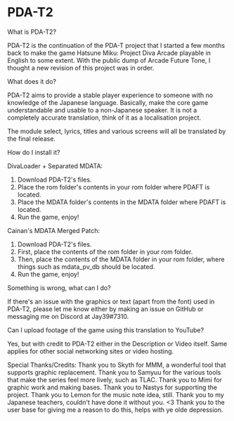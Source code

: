 # PDA-T2
What is PDA-T2?

PDA-T2 is the continuation of the PDA-T project that I started a few months back to make the game Hatsune Miku: Project Diva Arcade playable in English to some extent. With the public dump of Arcade Future Tone, I thought a new revision of this project was in order.

What does it do?

PDA-T2 aims to provide a stable player experience to someone with no knowledge of the Japanese language. Basically, make the core game  understandable and usable to a non-Japanese speaker. It is not a completely accurate translation, think of it as a localisation project.

The module select, lyrics, titles and various screens will all be translated by the final release.

How do I install it?

DivaLoader + Separated MDATA:
1. Download PDA-T2's files.
2. Place the rom folder's contents in your rom folder where PDAFT is located.
3. Place the MDATA folder's contents in the MDATA folder where PDAFT is located.
4. Run the game, enjoy!

Cainan's MDATA Merged Patch:
1. Download PDA-T2's files.
2. First, place the contents of the rom folder in your rom folder.
3. Then, place the contents of the MDATA folder in your rom folder, where things such as mdata_pv_db should be located.
4. Run the game, enjoy!

Something is wrong, what can I do?

If there's an issue with the graphics or text (apart from the font) used in PDA-T2, please let me know either by making an issue on GitHub or messaging me on Discord at Jay39#7310.

Can I upload footage of the game using this translation to YouTube?

Yes, but with credit to PDA-T2 either in the Description or Video itself. Same applies for other social networking sites or video hosting.

Special Thanks/Credits:
Thank you to Skyth for MMM, a wonderful tool that supports graphic replacement.
Thank you to Samyuu for the various tools that make the series feel more lively, such as TLAC.
Thank you to Mimi for graphic work and making bases.
Thank you to Nastys for supporting the project.
Thank you to Lemon for the music note idea, still.
Thank you to my Japanese teachers, couldn't have done it without you. <3
Thank you to the user base for giving me a reason to do this, helps with ye olde depression.
